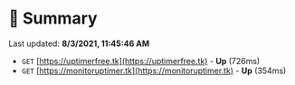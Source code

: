 # 📖 Summary
Last updated: **8/3/2021, 11:45:46 AM**

- `GET` [https://uptimerfree.tk](https://uptimerfree.tk) - **Up** (726ms)
- `GET` [https://monitoruptimer.tk](https://monitoruptimer.tk) - **Up** (354ms)
